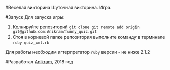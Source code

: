 #Веселая викторина
Шуточная викторина. Игра.

#Запуск
Для запуска игры:
1. Колнируйте репозиторий `git clone git remote add origin git@github.com:Anikram/funny_quiz.git`
2. Стоя в корневой папке репозитория выполните команду в терминале `ruby quiz_xml.rb`

Для работы необходим игтерпретатор `ruby` версии - не ниже 2.1.2

#Разработал 
[Anikram](https://github.com/Anikram), 2018 год